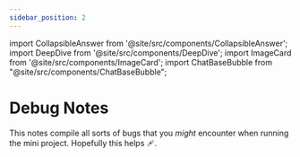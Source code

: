 ```yaml
---
sidebar_position: 2
---
```


import CollapsibleAnswer from '@site/src/components/CollapsibleAnswer';
import DeepDive from '@site/src/components/DeepDive';
import ImageCard from '@site/src/components/ImageCard';
import ChatBaseBubble from "@site/src/components/ChatBaseBubble";

# Debug Notes

<ChatBaseBubble/>

This notes compile all sorts of bugs that you _might_ encounter when running the mini project. Hopefully this helps 🩹.

